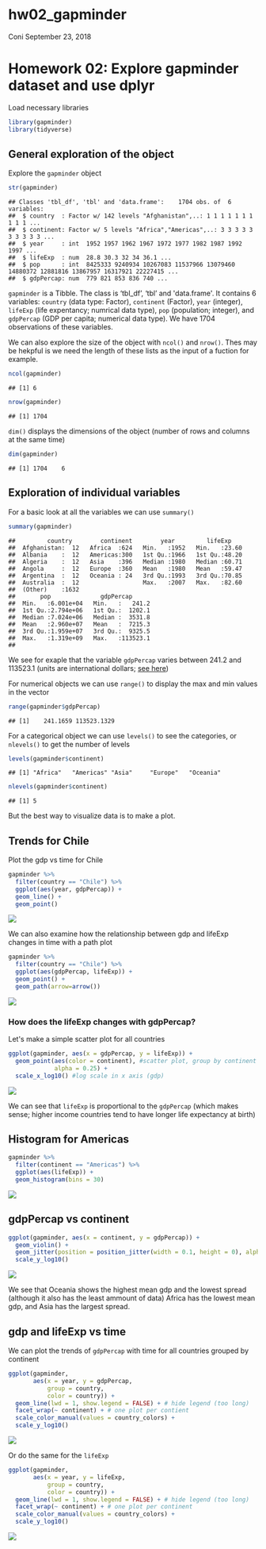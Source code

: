 hw02\_gapminder
================
Coni
September 23, 2018

Homework 02: Explore gapminder dataset and use dplyr
====================================================

Load necessary libraries

``` r
library(gapminder)
library(tidyverse)
```

General exploration of the object
---------------------------------

Explore the `gapminder` object

``` r
str(gapminder)
```

    ## Classes 'tbl_df', 'tbl' and 'data.frame':    1704 obs. of  6 variables:
    ##  $ country  : Factor w/ 142 levels "Afghanistan",..: 1 1 1 1 1 1 1 1 1 1 ...
    ##  $ continent: Factor w/ 5 levels "Africa","Americas",..: 3 3 3 3 3 3 3 3 3 3 ...
    ##  $ year     : int  1952 1957 1962 1967 1972 1977 1982 1987 1992 1997 ...
    ##  $ lifeExp  : num  28.8 30.3 32 34 36.1 ...
    ##  $ pop      : int  8425333 9240934 10267083 11537966 13079460 14880372 12881816 13867957 16317921 22227415 ...
    ##  $ gdpPercap: num  779 821 853 836 740 ...

`gapminder` is a Tibble. The class is ‘tbl\_df’, ‘tbl’ and 'data.frame'. It contains 6 variables: `country` (data type: Factor), `continent` (Factor), `year` (integer), `lifeExp` (life expentancy; numrical data type), `pop` (population; integer), and `gdpPercap` (GDP per capita; numerical data type). We have 1704 observations of these variables.

We can also explore the size of the object with `ncol()` and `nrow()`. Thes may be hekpful is we need the length of these lists as the input of a fuction for example.

``` r
ncol(gapminder)
```

    ## [1] 6

``` r
nrow(gapminder)
```

    ## [1] 1704

`dim()` displays the dimensions of the object (number of rows and columns at the same time)

``` r
dim(gapminder)
```

    ## [1] 1704    6

Exploration of individual variables
-----------------------------------

For a basic look at all the variables we can use `summary()`

``` r
summary(gapminder)
```

    ##         country        continent        year         lifeExp     
    ##  Afghanistan:  12   Africa  :624   Min.   :1952   Min.   :23.60  
    ##  Albania    :  12   Americas:300   1st Qu.:1966   1st Qu.:48.20  
    ##  Algeria    :  12   Asia    :396   Median :1980   Median :60.71  
    ##  Angola     :  12   Europe  :360   Mean   :1980   Mean   :59.47  
    ##  Argentina  :  12   Oceania : 24   3rd Qu.:1993   3rd Qu.:70.85  
    ##  Australia  :  12                  Max.   :2007   Max.   :82.60  
    ##  (Other)    :1632                                                
    ##       pop              gdpPercap       
    ##  Min.   :6.001e+04   Min.   :   241.2  
    ##  1st Qu.:2.794e+06   1st Qu.:  1202.1  
    ##  Median :7.024e+06   Median :  3531.8  
    ##  Mean   :2.960e+07   Mean   :  7215.3  
    ##  3rd Qu.:1.959e+07   3rd Qu.:  9325.5  
    ##  Max.   :1.319e+09   Max.   :113523.1  
    ## 

We see for exaple that the variable `gdpPercap` varies between 241.2 and 113523.1 (units are international dollars; [see here](https://cran.r-project.org/web/packages/gapminder/README.html))

For numerical objects we can use `range()` to display the max and min values in the vector

``` r
range(gapminder$gdpPercap)
```

    ## [1]    241.1659 113523.1329

For a categorical object we can use `levels()` to see the categories, or `nlevels()` to get the number of levels

``` r
levels(gapminder$continent)
```

    ## [1] "Africa"   "Americas" "Asia"     "Europe"   "Oceania"

``` r
nlevels(gapminder$continent)
```

    ## [1] 5

But the best way to visualize data is to make a plot.

Trends for Chile
----------------

Plot the gdp vs time for Chile

``` r
gapminder %>%
  filter(country == "Chile") %>%
  ggplot(aes(year, gdpPercap)) +
  geom_line() +
  geom_point()
```

![](hw02_gapminder_files/figure-markdown_github/Chile_gdp_trend-1.png)

We can also examine how the relationship between gdp and lifeExp changes in time with a path plot

``` r
gapminder %>%
  filter(country == "Chile") %>%
  ggplot(aes(gdpPercap, lifeExp)) +
  geom_point() +
  geom_path(arrow=arrow())
```

![](hw02_gapminder_files/figure-markdown_github/Chile_pathplot-1.png)

### How does the lifeExp changes with gdpPercap?

Let's make a simple scatter plot for all countries

``` r
ggplot(gapminder, aes(x = gdpPercap, y = lifeExp)) +
  geom_point(aes(color = continent), #scatter plot, group by continent
             alpha = 0.25) +
  scale_x_log10() #log scale in x axis (gdp)
```

![](hw02_gapminder_files/figure-markdown_github/gdp_lifeExp-1.png)

We can see that `lifeExp` is proportional to the `gdpPercap` (which makes sense; higher income countries tend to have longer life expectancy at birth)

Histogram for Americas
----------------------

``` r
gapminder %>%
  filter(continent == "Americas") %>%
  ggplot(aes(lifeExp)) +
  geom_histogram(bins = 30)
```

![](hw02_gapminder_files/figure-markdown_github/histogram-1.png)

gdpPercap vs continent
----------------------

``` r
ggplot(gapminder, aes(x = continent, y = gdpPercap)) +
  geom_violin() +
  geom_jitter(position = position_jitter(width = 0.1, height = 0), alpha = 0.2) +
  scale_y_log10()
```

![](hw02_gapminder_files/figure-markdown_github/gdp_vs_continent-1.png)

We see that Oceania shows the highest mean gdp and the lowest spread (although it also has the least ammount of data) Africa has the lowest mean gdp, and Asia has the largest spread.

gdp and lifeExp vs time
-----------------------

We can plot the trends of `gdpPercap` with time for all countries grouped by continent

``` r
ggplot(gapminder, 
       aes(x = year, y = gdpPercap, 
           group = country, 
           color = country)) +
  geom_line(lwd = 1, show.legend = FALSE) + # hide legend (too long)
  facet_wrap(~ continent) + # one plot per contient
  scale_color_manual(values = country_colors) +
  scale_y_log10()
```

![](hw02_gapminder_files/figure-markdown_github/gdp_trend_all-1.png)

Or do the same for the `lifeExp`

``` r
ggplot(gapminder, 
       aes(x = year, y = lifeExp, 
           group = country, 
           color = country)) +
  geom_line(lwd = 1, show.legend = FALSE) + # hide legend (too long)
  facet_wrap(~ continent) + # one plot per continent
  scale_color_manual(values = country_colors) +
  scale_y_log10()
```

![](hw02_gapminder_files/figure-markdown_github/lifeExp_trend_all-1.png)
